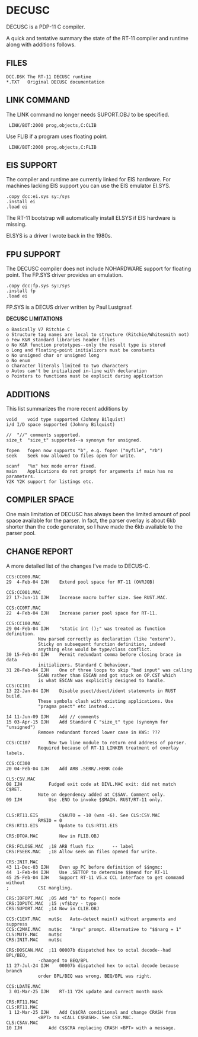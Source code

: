# DECUSC
DECUSC is a PDP-11 C compiler.

A quick and tentative summary the state of the RT-11 compiler and runtime along with additions follows.

## FILES

```
DCC.DSK	The RT-11 DECUSC runtime
*.TXT	Original DECUSC documentation	
```

## LINK COMMAND

The LINK command no longer needs SUPORT.OBJ to be specified.  

	 LINK/BOT:2000 prog,objects,C:CLIB

Use FLIB if a program uses floating point.  

	 LINK/BOT:2000 prog,objects,C:FLIB


## EIS SUPPORT
The compiler and runtime are currently linked for EIS hardware. For machines lacking EIS support you can use the EIS emulator EI.SYS.

	.copy dcc:ei.sys sy:/sys
	.install ei	
	.load ei

The RT-11 bootstrap will automatically install EI.SYS if EIS hardware is missing.

EI.SYS is a driver I wrote back in the 1980s.


## FPU SUPPORT
The DECUSC compiler does not include NOHARDWARE support for floating point. The FP.SYS driver provides an emulation.

	.copy dcc:fp.sys sy:/sys
	.install fp	
	.load ei

FP.SYS is a DECUS driver written by Paul Lustgraaf.

**DECUSC LIMITATIONS** 

```
o Basically V7 Ritchie C  
o Structure tag names are local to structure (Ritchie/Whitesmith not)  
o Few K&R standard libraries header files  
o No K&R function prototypes--only the result type is stored  
o Long and floating-point initializors must be constants  
o No unsigned char or unsigned long  
o No enum
o Character literals limited to two characters  
o Autos can't be initialized in-line with declaration   
o Pointers to functions must be explicit during application  
```

## ADDITIONS
This list summarizes the more recent additions by 

```
void	void type supported (Johnny Bilquist)
i/d	I/D space supported (Johnny Bilquist)

//	"//" comments supported.
size_t	"size_t" supported--a synonym for unsigned.

fopen	fopen now supports "b", e.g. fopen ("myfile", "rb")
seek	Seek now allowed to files open for write.

scanf	"%x" hex mode error fixed.
main	Applications do not prompt for arguments if main has no parameters.
Y2K	Y2K support for listings etc.
```

## COMPILER SPACE

One main limitation of DECUSC has always been the limited amount of pool space available for the parser. In fact, the parser overlay is about 6kb shorter than the code generator, so I have made the 6kb available to the parser pool.

## CHANGE REPORT
A more detailed list of the changes I've made to DECUS-C.

```
CCS:CC000.MAC
29  4-Feb-04 IJH	Extend pool space for RT-11 (OVRJOB)

CCS:CC001.MAC
27 17-Jun-11 IJH	Increase macro buffer size. See RUST.MAC.

CCS:CC0RT.MAC
22  4-Feb-04 IJH	Increase parser pool space for RT-11.

CCS:CC100.MAC
29 04-Feb-04 IJH	"static int ();" was treated as function definition.
			Now parsed correctly as declaration (like "extern").
			Sticky on subsequent function definition, indeed
			anything else would be type/class conflict.
30 15-Feb-04 IJH	Permit redundant comma before closing brace in data
			initializers. Standard C behaviour.
31 28-Feb-04 IJH	One of three loops to skip "bad input" was calling
			SCAN rather than ESCAN and got stuck on OP.CST which
			is what ESCAN was explicitly designed to handle.
CCS:CC101
13 22-Jan-04 IJH	Disable psect/dsect/ident statements in RUST build. 
			These symbols clash with existing applications. Use
			"pragma psect" etc instead...

14 11-Jun-09 IJH	Add // comments
15 03-Apr-15 IJH	Add Standard C "size_t" type (synonym for "unsigned")
			Remove redundant forced lower case in KWS: ???

CCS:CC107		New two line module to return end address of parser.
			Required because of RT-11 LINKER treatment of overlay labels.

CCS:CC300
20 04-Feb-04 IJH	Add ARB .SERR/.HERR code 

CLS:CSV.MAC
08 IJH			Fudged exit code at DIVL.MAC exit: did not match C$RET.
			Note on dependency added at C$SAV. Comment only.
09 IJH			Use .END to invoke $$MAIN. RUST/RT-11 only.


CLS:RT11.EIS		C$AUTO = -10 (was -6). See CLS:CSV.MAC
			RMSIO = 0
CRS:RT11.EIS		Update to CLS:RT11.EIS

CRS:DTOA.MAC		Now in FLIB.OBJ

CRS:FCLOSE.MAC	;18	ARB flush fix		-- label
CRS:FSEEK.MAC	;18	Allow seek on files opened for write.

CRS:INIT.MAC
43 11-Dec-03 IJH	Even up PC before definition of $$ngmc:
44  1-Feb-04 IJH	Use .SETTOP to determine $$mend for RT-11
45 25-Feb-04 IJH	Support RT-11 V5.x CCL interface to get command without
;			CSI mangling.

CRS:IOFOPT.MAC	;05	Add "b" to fopen() mode
CRS:IOPUTC.MAC	;15	;vf$bzy - typo
CRS:SUPORT.MAC	;14	Now in CLIB.OBJ

CCS:C1EXT.MAC	mut$c	Auto-detect main() without arguments and suppress
CCS:C2MAI.MAC	mut$c	"Argv" prompt. Alternative to "$$narg = 1"
CLS:MUTE.MAC	mut$c
CRS:INIT.MAC	mut$c		

CRS:DOSCAN.MAC	;11	00007b dispatched hex to octal decode--had BPL/BEQ,
			-changed to BEQ/BPL
11 27-Jul-24 IJH	00007b dispatched hex to octal decode because branch
			order BPL/BEQ was wrong. BEQ/BPL was right.

CCS:LDATE.MAC
 3 01-Mar-25 IJH	RT-11 Y2K update and correct month mask

CRS:RT11.MAC
CLS:RT11.MAC
 1 12-Mar-25 IJH	Add C$$CRA conditional and change CRASH from 
			<BPT> to <CALL C$RASH>. See CSV.MAC.
CLS:CSAV.MAC
10 IJH			Add C$$CRA replacing CRASH <BPT> with a message.
```
